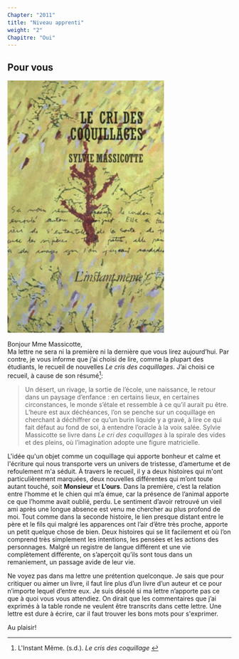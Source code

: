 ```yaml
---
Chapter: "2011"
title: "Niveau apprenti"
weight: "2"
Chapitre: "Oui"
---
```

## Pour vous
![Le cris des coquillages](/static/images/cris-coquillage.jpg)  

Bonjour Mme Massicotte,  
Ma lettre ne sera ni la première ni la dernière que vous lirez aujourd’hui. Par contre, je vous informe que j’ai choisi de lire, comme la plupart des étudiants, le recueil de nouvelles _Le cris des coquillages_. J’ai choisi ce recueil, à cause de son résumé[^1]:
>Un désert, un rivage, la sortie de l’école, une naissance, le retour dans un paysage d’enfance : en certains lieux, en certaines circonstances, le monde s’étale et ressemble à ce qu’il aurait pu être. L’heure est aux déchéances, l’on se penche sur un coquillage en cherchant à déchiffrer ce qu’un burin liquide y a gravé, à lire ce qui fait défaut au fond de soi, à entendre l’oracle à la voix salée.
>Sylvie Massicotte se livre dans _Le cri des coquillages_ à la spirale des vides et des pleins, où l’imagination adopte une figure matricielle.

L'idée qu'un objet comme un coquillage qui apporte bonheur et calme et l'écriture qui nous transporte vers un univers de tristesse, d’amertume et de refoulement m'a séduit. 
À travers le recueil, il y a deux histoires qui m'ont particulièrement marquées, deux nouvelles différentes qui m’ont toute autant touché, soit **Monsieur** et **L’ours**. Dans la première, c’est la relation entre l’homme et le chien qui m’a émue, car la présence de l’animal apporte ce que l’homme avait oublié, perdu. Le sentiment d’avoir retrouvé un vieil ami après une longue absence est venu me chercher au plus profond de moi. Tout comme dans la seconde histoire, le lien presque distant entre le père et le fils qui malgré les apparences ont l’air d’être très proche, apporte un petit quelque chose de bien. 
Deux histoires qui se lit facilement et où l’on comprend très simplement les intentions, les pensées et les actions des personnages. Malgré un registre de langue différent et une vie complètement différente, on s’aperçoit qu’ils sont tous dans un remaniement, un passage avide de leur vie.  

Ne voyez pas dans ma lettre une prétention quelconque. Je sais que pour critiquer ou aimer un livre, il faut lire plus d’un livre d’un auteur et ce pour n’importe lequel d’entre eux. Je suis désolé si ma lettre n’apporte pas ce que à quoi vous vous attendiez. On dirait que les commentaires que j’ai exprimés à la table ronde ne veulent être transcrits dans cette lettre. Une lettre est dure à écrire, car il faut trouver les bons mots pour s'exprimer.  

Au plaisir!


[^1]: L'Instant Même. (s.d.). _Le cris des coquillage_ [](https://instantmeme.com/livres/le-cri-des-coquillages/)
